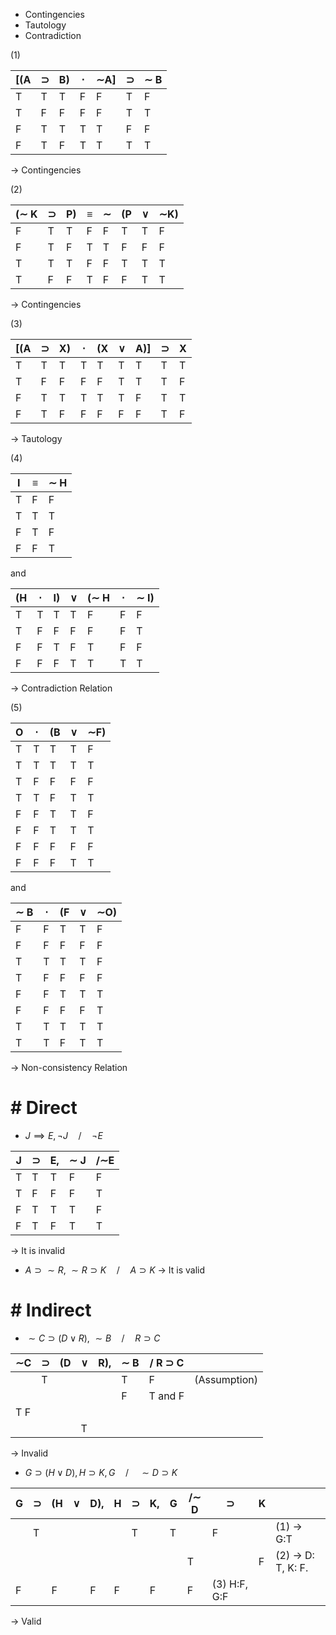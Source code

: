 
- Contingencies
- Tautology
- Contradiction

(1)

| [(A | $\supset$ | B)  | $\cdot$ | $\sim$A] | $\supset$ | $\sim$ B |
| --- | --------- | --- | ------- | -------- | --------- | -------- |
| T   | T         | T   | F       | F        | T         | F        |
| T   | F         | F   | F       | F        | T         | T        |
| F   | T         | T   | T       | T        | F         | F        |
| F   | T         | F   | T       | T        | T         | T        |
-> Contingencies 

(2)

| ($\sim$ K | $\supset$ | P)  | $\equiv$ | $\sim$ | (P  | $\lor$ | $\sim$K) |
| --------- | --------- | --- | -------- | ------ | --- | ------ | -------- |
| F         | T         | T   | F        | F      | T   | T      | F        |
| F         | T         | F   | T        | T      | F   | F      | F        |
| T         | T         | T   | F        | F      | T   | T      | T        |
| T         | F         | F   | T        | F      | F   | T      | T        |
-> Contingencies 

(3)

| [(A | $\supset$ | X)  | $\cdot$ | (X  | $\lor$ | A)] | $\supset$ | X   |
| --- | --------- | --- | ------- | --- | ------ | --- | --------- | --- |
| T   | T         | T   | T       | T   | T      | T   | T         | T   |
| T   | F         | F   | F       | F   | T      | T   | T         | F   |
| F   | T         | T   | T       | T   | T      | F   | T         | T   |
| F   | T         | F   | F       | F   | F      | F   | T         | F   |
-> Tautology 

(4)

| I   | $\equiv$ | $\sim$ H |
| --- | -------- | -------- |
| T   | F        | F        |
| T   | T        | T        |
| F   | T        | F        |
| F   | F        | T        |

and

| (H  | $\cdot$ | I)  | $\lor$ | ($\sim$ H | $\cdot$ | $\sim$ I) |
| --- | ------- | --- | ------ | --------- | ------- | --------- |
| T   | T       | T   | T      | F         | F       | F         |
| T   | F       | F   | F      | F         | F       | T         |
| F   | F       | T   | F      | T         | F       | F         |
| F   | F       | F   | T      | T         | T       | T         |

-> Contradiction Relation

(5)

| O   | $\cdot$ | (B  | $\lor$ | $\sim$F) |
| --- | ------- | --- | ------ | -------- |
| T   | T       | T   | T      | F        |
| T   | T       | T   | T      | T        |
| T   | F       | F   | F      | F        |
| T   | T       | F   | T      | T        |
| F   | F       | T   | T      | F        |
| F   | F       | T   | T      | T        |
| F   | F       | F   | F      | F        |
| F   | F       | F   | T      | T        |

and

| $\sim$ B | $\cdot$ | (F  | $\lor$ | $\sim$O) |
| -------- | ------- | --- | ------ | -------- |
| F        | F       | T   | T      | F        |
| F        | F       | F   | F      | F        |
| T        | T       | T   | T      | F        |
| T        | F       | F   | F      | F        |
| F        | F       | T   | T      | T        |
| F        | F       | F   | F      | T        |
| T        | T       | T   | T      | T        |
| T        | T       | F   | T      | T        |

-> Non-consistency Relation

# # Direct

- $J\implies E,\lnot J\quad/\quad\lnot E$

| J   | $\supset$ | E,  | $\sim$ J | /$\sim$E |
| --- | --------- | --- | -------- | -------- |
| T   | T         | T   | F        | F        |
| T   | F         | F   | F        | T        |
| F   | T         | T   | T        | F        |
| F   | T         | F   | T        | T        |

-> It is invalid

- $A\supset\sim R,\ \sim R\supset K\quad / \quad A\supset K$
-> It is valid

# # Indirect

- $\sim C\supset (D\lor R),\ \sim B\quad /\quad R\supset C$

| $\sim$C | $\supset$ | (D  | $\lor$ | R), | $\sim$ B | / R $\supset$ C |              |
| ------- | --------- | --- | ------ | --- | -------- | --------------- | ------------ |
|         | T         |     |        |     | T        | F               | (Assumption) |
|         |           |     |        |     | F        | T and F         |              |
| T F     |           |     |        |     |          |                 |              |
|         |           |     | T      |     |          |                 |              |
-> Invalid

- $G\supset(H\lor D), H\supset K,G\quad /\quad \sim D\supset K$

| G   | $\supset$ | (H  | $\lor$ | D), | H   | $\supset$ | K,  | G   | /$\sim$ D | $\supset$    | K   |                    |
| --- | --------- | --- | ------ | --- | --- | --------- | --- | --- | --------- | ------------ | --- | ------------------ |
|     | T         |     |        |     |     | T         |     | T   |           | F            |     | (1) -> G:T         |
|     |           |     |        |     |     |           |     |     | T         |              | F   | (2) -> D: T, K: F. |
| F   |           | F   |        | F   | F   |           | F   |     | F         | (3) H:F, G:F |     |                    |

-> Valid

